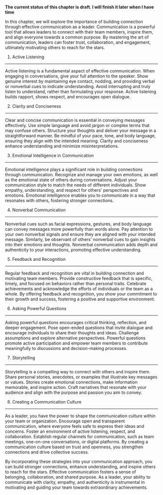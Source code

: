 **The current status of this chapter is draft. I will finish it later when I have time**

In this chapter, we will explore the importance of building connection through effective communication as a leader. Communication is a powerful tool that allows leaders to connect with their team members, inspire them, and align everyone towards a common purpose. By mastering the art of communication, leaders can foster trust, collaboration, and engagement, ultimately motivating others to reach for the stars.

1. Active Listening
-------------------

Active listening is a fundamental aspect of effective communication. When engaging in conversations, give your full attention to the speaker. Show genuine interest by maintaining eye contact, nodding, and providing verbal or nonverbal cues to indicate understanding. Avoid interrupting and truly listen to understand, rather than formulating your response. Active listening builds rapport, shows respect, and encourages open dialogue.

2. Clarity and Conciseness
--------------------------

Clear and concise communication is essential in conveying messages effectively. Use simple language and avoid jargon or complex terms that may confuse others. Structure your thoughts and deliver your message in a straightforward manner. Be mindful of your pace, tone, and body language, ensuring they align with the intended meaning. Clarity and conciseness enhance understanding and minimize misinterpretations.

3. Emotional Intelligence in Communication
------------------------------------------

Emotional intelligence plays a significant role in building connections through communication. Recognize and manage your own emotions, as well as the emotional state of others during conversations. Adjust your communication style to match the needs of different individuals. Show empathy, understanding, and respect for others' perspectives and emotions. Emotional intelligence enables you to communicate in a way that resonates with others, fostering stronger connections.

4. Nonverbal Communication
--------------------------

Nonverbal cues such as facial expressions, gestures, and body language can convey messages more powerfully than words alone. Pay attention to your own nonverbal signals and ensure they are aligned with your intended message. Similarly, be observant of others' nonverbal cues to gain insights into their emotions and thoughts. Nonverbal communication adds depth and authenticity to your interactions, promoting effective understanding.

5. Feedback and Recognition
---------------------------

Regular feedback and recognition are vital in building connection and motivating team members. Provide constructive feedback that is specific, timely, and focused on behaviors rather than personal traits. Celebrate achievements and acknowledge the efforts of individuals or the team as a whole. By offering feedback and recognition, you show your commitment to their growth and success, fostering a positive and supportive environment.

6. Asking Powerful Questions
----------------------------

Asking powerful questions encourages critical thinking, reflection, and deeper engagement. Pose open-ended questions that invite dialogue and encourage individuals to share their thoughts and ideas. Challenge assumptions and explore alternative perspectives. Powerful questions promote active participation and empower team members to contribute meaningfully to discussions and decision-making processes.

7. Storytelling
---------------

Storytelling is a compelling way to connect with others and inspire them. Share personal stories, anecdotes, or examples that illustrate key messages or values. Stories create emotional connections, make information memorable, and inspire action. Craft narratives that resonate with your audience and align with the purpose and passion you aim to convey.

8. Creating a Communication Culture
-----------------------------------

As a leader, you have the power to shape the communication culture within your team or organization. Encourage open and transparent communication, where everyone feels safe to express their ideas and concerns. Foster an environment of active listening, respect, and collaboration. Establish regular channels for communication, such as team meetings, one-on-one conversations, or digital platforms. By creating a communication culture based on trust and openness, you strengthen connections and drive collective success.

By incorporating these strategies into your communication approach, you can build stronger connections, enhance understanding, and inspire others to reach for the stars. Effective communication fosters a sense of belonging, collaboration, and shared purpose. As a leader, your ability to communicate with clarity, empathy, and authenticity is instrumental in motivating and guiding your team towards extraordinary achievements.
